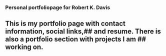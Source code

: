 ### Personal portfoliopage for Robert K. Davis

## This is my portfolio page with contact information, social links,## and resume. There is also a portfolio section with projects I am ## working on.
